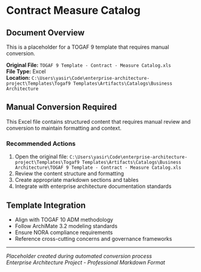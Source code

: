 # Contract Measure Catalog

## Document Overview
This is a placeholder for a TOGAF 9 template that requires manual conversion.

**Original File:** `TOGAF 9 Template - Contract - Measure Catalog.xls`  
**File Type:** Excel  
**Location:** `C:\Users\yasir\Code\enterprise-architecture-project\Templates\Togaf9 Templates\Artifacts\Catalogs\Business Architecture`

## Manual Conversion Required
This Excel file contains structured content that requires manual review and conversion to maintain formatting and context.

### Recommended Actions
1. Open the original file: `C:\Users\yasir\Code\enterprise-architecture-project\Templates\Togaf9 Templates\Artifacts\Catalogs\Business Architecture\TOGAF 9 Template - Contract - Measure Catalog.xls`
2. Review the content structure and formatting
3. Create appropriate markdown sections and tables
4. Integrate with enterprise architecture documentation standards

## Template Integration
- Align with TOGAF 10 ADM methodology
- Follow ArchiMate 3.2 modeling standards  
- Ensure NORA compliance requirements
- Reference cross-cutting concerns and governance frameworks

---
*Placeholder created during automated conversion process*  
*Enterprise Architecture Project - Professional Markdown Format*
